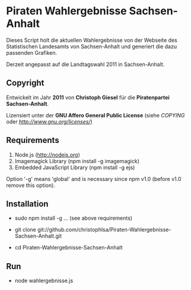 # Piraten Wahlergebnisse Sachsen-Anhalt

Dieses Script holt die aktuellen Wahlergebnisse von der Webseite des
Statistischen Landesamts von Sachsen-Anhalt und generiert die dazu passenden
Grafiken.

Derzeit angepasst auf die Landtagswahl 2011 in Sachsen-Anhalt.


## Copyright

Entwickelt im Jahr **2011** von **Christoph Giesel** für die **Piratenpartei Sachsen-Anhalt**.

Lizensiert unter der **GNU Affero General Public License**
(siehe *COPYING* oder *http://www.gnu.org/licenses/*)


## Requirements

1. Node.js (http://nodejs.org)
2. Imagemagick Library (npm install -g imagemagick)
3. Embedded JavaScript Library (npm install -g ejs)

Option '-g' means 'global' and is necessary since npm v1.0 (before v1.0 remove this option).


## Installation

* sudo npm install -g ... (see above requirements)

* git clone git://github.com/christophlsa/Piraten-Wahlergebnisse-Sachsen-Anhalt.git

* cd Piraten-Wahlergebnisse-Sachsen-Anhalt


## Run

* node wahlergebnisse.js
